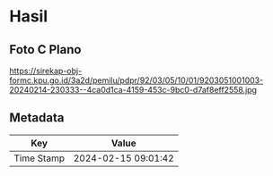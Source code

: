 # Hasil

## Foto C Plano

https://sirekap-obj-formc.kpu.go.id/3a2d/pemilu/pdpr/92/03/05/10/01/9203051001003-20240214-230333--4ca0d1ca-4159-453c-9bc0-d7af8eff2558.jpg


## Metadata

| Key        | Value               |
| ---------- | ------------------- |
| Time Stamp | 2024-02-15 09:01:42 |



